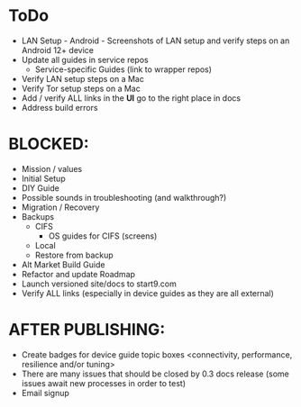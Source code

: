 # ToDo
- LAN Setup - Android - Screenshots of LAN setup and verify steps on an Android 12+ device
- Update all guides in service repos
    - Service-specific Guides (link to wrapper repos)
- Verify LAN setup steps on a Mac
- Verify Tor setup steps on a Mac
- Add / verify ALL links in the **UI** go to the right place in docs
- Address build errors

# BLOCKED:
- Mission / values
- Initial Setup
- DIY Guide
- Possible sounds in troubleshooting (and walkthrough?)
- Migration / Recovery
- Backups
    - CIFS
        - OS guides for CIFS (screens)
    - Local
    - Restore from backup
- Alt Market Build Guide
- Refactor and update Roadmap
- Launch versioned site/docs to start9.com
- Verify ALL links (especially in device guides as they are all external)

# AFTER PUBLISHING:
- Create badges for device guide topic boxes <connectivity, performance, resilience and/or tuning>
- There are many issues that should be closed by 0.3 docs release (some issues await new processes in order to test)
- Email signup

